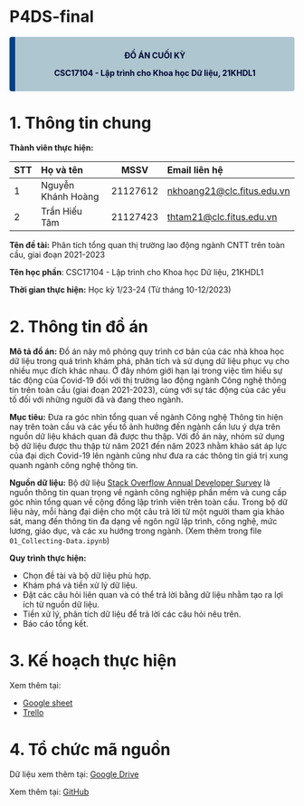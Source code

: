 ﻿# P4DS-final
<div class="warning" style='background-color:#AEC6CF; color: #000435; border-left: solid #003e87 10px; font=arial; border-radius: 4px; padding:0.7em;'>
<span>
<p style='margin-top:1em; text-align:center'>
<b>ĐỒ ÁN CUỐI KỲ</b>
<p style='margin-top:1em; text-align:center'>
<b>CSC17104 - Lập trình cho Khoa học Dữ liệu, 21KHDL1</b></p>
<p style='margin-left:1em;'>

</p>
</p></span>
</div>

# **1. Thông tin chung**

**Thành viên thực hiện:**

|STT|Họ và tên|MSSV|Email liên hệ|
|:--| :------ | :---: | :--------- |
|1|Nguyễn Khánh Hoàng|21127612|nkhoang21@clc.fitus.edu.vn|
|2|Trần Hiếu Tâm |21127423|thtam21@clc.fitus.edu.vn|

**Tên đề tài:** Phân tích tổng quan thị trường lao động ngành CNTT trên toàn cầu, giai đoạn 2021-2023 

**Tên học phần**: CSC17104 - Lập trình cho Khoa học Dữ liệu, 21KHDL1

**Thời gian thực hiện:** Học kỳ 1/23-24 (Từ tháng 10-12/2023)

# **2. Thông tin đồ án**

**Mô tả đồ án:** Đồ án này mô phỏng quy trình cơ bản của các nhà khoa học dữ liệu trong quá trình khám phá, phân tích và sử dụng dữ liệu phục vụ cho nhiều mục đích khác nhau. Ở đây nhóm giới hạn lại trong việc tìm hiểu sự tác động của Covid-19 đối với thị trường lao động ngành Công nghệ thông tin trên toàn cầu (giai đoạn 2021-2023), cùng với sự tác động của các yếu tố đối với những người đã và đang theo ngành.


**Mục tiêu:** Đưa ra góc nhìn tổng quan về ngành Công nghệ Thông tin hiện nay trên toàn cầu và các yếu tố ảnh hưởng đến ngành cần lưu ý dựa trên nguồn dữ liệu khách quan đã được thu thập. Với đồ án này, nhóm sử dụng bộ dữ liệu được thu thập từ năm 2021 đến năm 2023 nhằm khảo sát áp lực của đại dịch Covid-19 lên ngành cũng như đưa ra các thông tin giá trị xung quanh ngành công nghệ thông tin.

**Nguồn dữ liệu:**
Bộ dữ liệu [Stack Overflow Annual Developer Survey](https://insights.stackoverflow.com/survey) là nguồn thông tin quan trọng về ngành công nghiệp phần mềm và cung cấp góc nhìn tổng quan về cộng đồng lập trình viên trên toàn cầu. Trong bộ dữ liệu này, mỗi hàng đại diện cho một câu trả lời từ một người tham gia khảo sát, mang đến thông tin đa dạng về ngôn ngữ lập trình, công nghệ, mức lương, giáo dục, và các xu hướng trong ngành. (Xem thêm trong file `01_Collecting-Data.ipynb`)

**Quy trình thực hiện:**
- Chọn đề tài và bộ dữ liệu phù hợp. 
- Khám phá và tiền xử lý dữ liệu. 
- Đặt các câu hỏi liên quan và có thể trả lời bằng dữ liệu nhằm tạo ra lợi ích từ nguồn dữ liệu. 
- Tiền xử lý, phân tích dữ liệu để trả lời các câu hỏi nêu trên. 
- Báo cáo tổng kết. 

# **3. Kế hoạch thực hiện**

Xem thêm tại: 
- [Google sheet](https://docs.google.com/spreadsheets/d/1GHKwFt-alekIcUxujsa5rN-wUFnf7W3D/edit#gid=72322104)
- [Trello](https://trello.com/invite/b/9dDS3Fpv/ATTI4976161f5197924aac9a2765e318bcbb28519604/p4ds-it-salary-2123) 

# **4. Tổ chức mã nguồn**
Dữ liệu xem thêm tại: [Google Drive](https://drive.google.com/drive/u/2/folders/1JV3_C5zEI11DW2Wts4rPlClB2cAJIMHO)

Xem thêm tại: [GitHub](https://github.com/BoonRealCuaaaaa/P4DS-final)
